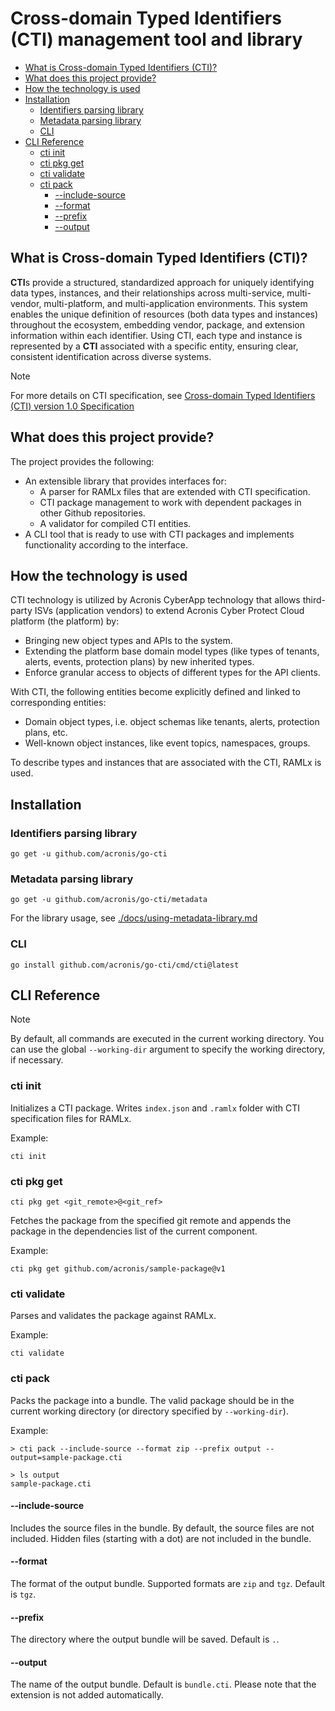 # Cross-domain Typed Identifiers (CTI) management tool and library <!-- omit in toc -->

- [What is Cross-domain Typed Identifiers (CTI)?](#what-is-cross-domain-typed-identifiers-cti)
- [What does this project provide?](#what-does-this-project-provide)
- [How the technology is used](#how-the-technology-is-used)
- [Installation](#installation)
  - [Identifiers parsing library](#identifiers-parsing-library)
  - [Metadata parsing library](#metadata-parsing-library)
  - [CLI](#cli)
- [CLI Reference](#cli-reference)
  - [cti init](#cti-init)
  - [cti pkg get](#cti-pkg-get)
  - [cti validate](#cti-validate)
  - [cti pack](#cti-pack)
    - [--include-source](#--include-source)
    - [--format](#--format)
    - [--prefix](#--prefix)
    - [--output](#--output)

## What is Cross-domain Typed Identifiers (CTI)?

**CTI**s provide a structured, standardized approach for uniquely identifying data types, instances, and their relationships across multi-service, multi-vendor, multi-platform, and multi-application environments. This system enables the unique definition of resources (both data types and instances) throughout the ecosystem, embedding vendor, package, and extension information within each identifier. Using CTI, each type and instance is represented by a **CTI** associated with a specific entity, ensuring clear, consistent identification across diverse systems.

> [!NOTE]
> For more details on CTI specification, see [Cross-domain Typed Identifiers (CTI) version 1.0 Specification](./cti-spec/SPEC.md)

## What does this project provide?

The project provides the following:

* An extensible library that provides interfaces for:
  * A parser for RAMLx files that are extended with CTI specification.
  * CTI package management to work with dependent packages in other Github repositories.
  * A validator for compiled CTI entities.
* A CLI tool that is ready to use with CTI packages and implements functionality according to the interface.

## How the technology is used

CTI technology is utilized by Acronis CyberApp technology that allows third-party ISVs (application vendors) to extend Acronis Cyber Protect Cloud platform (the platform) by:

* Bringing new object types and APIs to the system.
* Extending the platform base domain model types (like types of tenants, alerts, events, protection plans) by new inherited types.
* Enforce granular access to objects of different types for the API clients.

With CTI, the following entities become explicitly defined and linked to corresponding entities:

* Domain object types, i.e. object schemas like tenants, alerts, protection plans, etc.
* Well-known object instances, like event topics, namespaces, groups.

To describe types and instances that are associated with the CTI, RAMLx is used.

## Installation

### Identifiers parsing library

```
go get -u github.com/acronis/go-cti
```

### Metadata parsing library

```
go get -u github.com/acronis/go-cti/metadata
```

For the library usage, see [./docs/using-metadata-library.md](./docs/using-metadata-library.md)

### CLI

```
go install github.com/acronis/go-cti/cmd/cti@latest
```

## CLI Reference

> [!NOTE]
> By default, all commands are executed in the current working directory.
> You can use the global `--working-dir` argument to specify the working directory, if necessary.

### cti init

Initializes a CTI package. Writes `index.json` and `.ramlx` folder with CTI specification files for RAMLx.

Example:

```
cti init
```

### cti pkg get

```
cti pkg get <git_remote>@<git_ref>
```

Fetches the package from the specified git remote and appends the package in the dependencies list of the current component.

Example:

```
cti pkg get github.com/acronis/sample-package@v1
```

### cti validate

Parses and validates the package against RAMLx.

Example:

```
cti validate
```

### cti pack

Packs the package into a bundle. The valid package should be in the current working directory (or directory specified by `--working-dir`).

Example:


```shell
> cti pack --include-source --format zip --prefix output --output=sample-package.cti

> ls output
sample-package.cti
```

#### --include-source

Includes the source files in the bundle. By default, the source files are not included.
Hidden files (starting with a dot) are not included in the bundle.

#### --format

The format of the output bundle. Supported formats are `zip` and `tgz`. Default is `tgz`.

#### --prefix

The directory where the output bundle will be saved. Default is `.`.

#### --output

The name of the output bundle. Default is `bundle.cti`. Please note that the extension is not added automatically.

